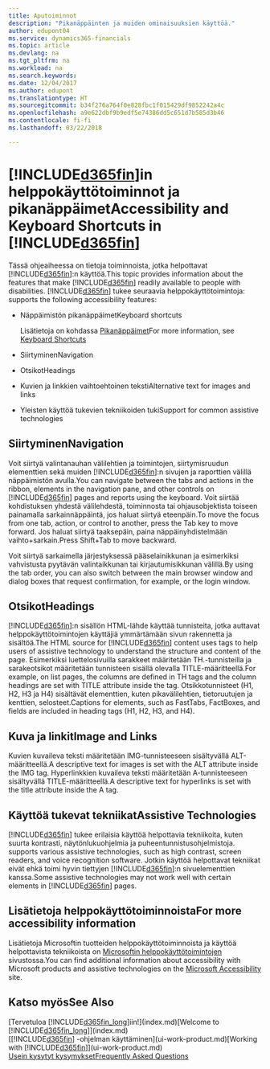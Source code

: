```yaml
---
title: Aputoiminnot
description: "Pikanäppäinten ja muiden ominaisuuksien käyttöä."
author: edupont04
ms.service: dynamics365-financials
ms.topic: article
ms.devlang: na
ms.tgt_pltfrm: na
ms.workload: na
ms.search.keywords: 
ms.date: 12/04/2017
ms.author: edupont
ms.translationtype: HT
ms.sourcegitcommit: b34f276a764f0e828fbc1f015429df9852242a4c
ms.openlocfilehash: a9e622dbf9b9edf5e74386dd5c651d7b585d3b46
ms.contentlocale: fi-fi
ms.lasthandoff: 03/22/2018

---
```

# <a name="accessibility-and-keyboard-shortcuts-in-included365finincludesd365finmdmd"></a><span data-ttu-id="6e6e9-103">[!INCLUDE[d365fin](includes/d365fin_md.md)]in helppokäyttötoiminnot ja pikanäppäimet</span><span class="sxs-lookup"><span data-stu-id="6e6e9-103">Accessibility and Keyboard Shortcuts in [!INCLUDE[d365fin](includes/d365fin_md.md)]</span></span>
<span data-ttu-id="6e6e9-104">Tässä ohjeaiheessa on tietoja toiminnoista, jotka helpottavat [!INCLUDE[d365fin](includes/d365fin_md.md)]:n käyttöä.</span><span class="sxs-lookup"><span data-stu-id="6e6e9-104">This topic provides information about the features that make [!INCLUDE[d365fin](includes/d365fin_md.md)] readily available to people with disabilities.</span></span> [!INCLUDE[d365fin](includes/d365fin_md.md)]<span data-ttu-id="6e6e9-105"> tukee seuraavia helppokäyttötoimintoja:</span><span class="sxs-lookup"><span data-stu-id="6e6e9-105"> supports the following accessibility features:</span></span>  

-   <span data-ttu-id="6e6e9-106">Näppäimistön pikanäppäimet</span><span class="sxs-lookup"><span data-stu-id="6e6e9-106">Keyboard shortcuts</span></span>

    <span data-ttu-id="6e6e9-107">Lisätietoja on kohdassa [Pikanäppäimet](keyboard-shortcuts.md)</span><span class="sxs-lookup"><span data-stu-id="6e6e9-107">For more information, see [Keyboard Shortcuts](keyboard-shortcuts.md)</span></span>

-   <span data-ttu-id="6e6e9-108">Siirtyminen</span><span class="sxs-lookup"><span data-stu-id="6e6e9-108">Navigation</span></span>  

-   <span data-ttu-id="6e6e9-109">Otsikot</span><span class="sxs-lookup"><span data-stu-id="6e6e9-109">Headings</span></span>  

-   <span data-ttu-id="6e6e9-110">Kuvien ja linkkien vaihtoehtoinen teksti</span><span class="sxs-lookup"><span data-stu-id="6e6e9-110">Alternative text for images and links</span></span>  

-   <span data-ttu-id="6e6e9-111">Yleisten käyttöä tukevien tekniikoiden tuki</span><span class="sxs-lookup"><span data-stu-id="6e6e9-111">Support for common assistive technologies</span></span>  

<!-- moved to separate article
##  <a name="Keyboard"></a> Keyboard Shortcuts in the browser
 [!INCLUDE[d365fin](includes/d365fin_md.md)] supports the keyboard shortcuts that are supported by most web browsers. The keyboard shortcuts described here refer to the U.S. keyboard layout. The layout of the keys on other keyboards may not correspond exactly to the keys on a U.S. keyboard.  

|To do this|Press|  
|----------------|-----------|  
|To move focus to the next or previous control or element on a page, such as buttons, fields, or items in a list.|Tab, Shift+Tab|  
|To enable or access the element or control that is in focus.|Enter|  
|To scroll items up and down in a list.|Up Arrow, Down Arrow|  
|To scroll columns of an item left and right in a list.|Left Arrow, Right Arrow|  
|To open a drop-down list or look up a value for a field.|Alt+Down Arrow|  
|To move focus to the next element outside the list.|Ctrl + Enter|  
|To see the transactions that resulted in a calculated value in a field.|Alt+Right Arrow|  

-->

##  <a name="Navigation"></a> <span data-ttu-id="6e6e9-112">Siirtyminen</span><span class="sxs-lookup"><span data-stu-id="6e6e9-112">Navigation</span></span>  
 <span data-ttu-id="6e6e9-113">Voit siirtyä valintanauhan välilehtien ja toimintojen, siirtymisruudun elementtien sekä muiden [!INCLUDE[d365fin](includes/d365fin_md.md)]:n sivujen ja raporttien välillä näppäimistön avulla.</span><span class="sxs-lookup"><span data-stu-id="6e6e9-113">You can navigate between the tabs and actions in the ribbon, elements in the navigation pane, and other controls on [!INCLUDE[d365fin](includes/d365fin_md.md)] pages and reports using the keyboard.</span></span> <span data-ttu-id="6e6e9-114">Voit siirtää kohdistuksen yhdestä välilehdestä, toiminnosta tai ohjausobjektista toiseen painamalla sarkainnäppäintä, jos haluat siirtyä eteenpäin.</span><span class="sxs-lookup"><span data-stu-id="6e6e9-114">To move the focus from one tab, action, or control to another, press the Tab key to move forward.</span></span> <span data-ttu-id="6e6e9-115">Jos haluat siirtyä taaksepäin, paina näppäinyhdistelmään vaihto+sarkain.</span><span class="sxs-lookup"><span data-stu-id="6e6e9-115">Press Shift+Tab to move backward.</span></span>  

 <span data-ttu-id="6e6e9-116">Voit siirtyä sarkaimella järjestyksessä pääselainikkunan ja esimerkiksi vahvistusta pyytävän valintaikkunan tai kirjautumisikkunan välillä.</span><span class="sxs-lookup"><span data-stu-id="6e6e9-116">By using the tab order, you can also switch between the main browser window and dialog boxes that request confirmation, for example, or the login window.</span></span>  

##  <a name="Headings"></a> <span data-ttu-id="6e6e9-117">Otsikot</span><span class="sxs-lookup"><span data-stu-id="6e6e9-117">Headings</span></span>  
 <span data-ttu-id="6e6e9-118">[!INCLUDE[d365fin](includes/d365fin_md.md)]:n sisällön HTML-lähde käyttää tunnisteita, jotka auttavat helppokäyttötoimintojen käyttäjiä ymmärtämään sivun rakennetta ja sisältöä.</span><span class="sxs-lookup"><span data-stu-id="6e6e9-118">The HTML source for [!INCLUDE[d365fin](includes/d365fin_md.md)] content uses tags to help users of assistive technology to understand the structure and content of the page.</span></span> <span data-ttu-id="6e6e9-119">Esimerkiksi luettelosivuilla sarakkeet määritetään TH.-tunnisteilla ja sarakeotsikot määritetään tunnisteen sisällä olevalla TITLE-määritteellä.</span><span class="sxs-lookup"><span data-stu-id="6e6e9-119">For example, on list pages, the columns are defined in TH tags and the column headings are set with TITLE attribute inside the tag.</span></span> <span data-ttu-id="6e6e9-120">Otsikkotunnisteet (H1, H2, H3 ja H4) sisältävät elementtien, kuten pikavälilehtien, tietoruutujen ja kenttien, selosteet.</span><span class="sxs-lookup"><span data-stu-id="6e6e9-120">Captions for elements, such as FastTabs, FactBoxes, and fields are included in heading tags (H1, H2, H3, and H4).</span></span>  

##  <a name="Images"></a> <span data-ttu-id="6e6e9-121">Kuva ja linkit</span><span class="sxs-lookup"><span data-stu-id="6e6e9-121">Image and Links</span></span>  
 <span data-ttu-id="6e6e9-122">Kuvien kuvaileva teksti määritetään IMG-tunnisteeseen sisältyvällä ALT-määritteellä.</span><span class="sxs-lookup"><span data-stu-id="6e6e9-122">A descriptive text for images is set with the ALT attribute inside the IMG tag.</span></span> <span data-ttu-id="6e6e9-123">Hyperlinkkien kuvaileva teksti määritetään A-tunnisteeseen sisältyvällä TITLE-määritteellä.</span><span class="sxs-lookup"><span data-stu-id="6e6e9-123">A descriptive text for hyperlinks is set with the title attribute inside the A tag.</span></span>  

##  <a name="AssistiveTech"></a> <span data-ttu-id="6e6e9-124">Käyttöä tukevat tekniikat</span><span class="sxs-lookup"><span data-stu-id="6e6e9-124">Assistive Technologies</span></span>  
[!INCLUDE[d365fin](includes/d365fin_md.md)]<span data-ttu-id="6e6e9-125"> tukee erilaisia käyttöä helpottavia tekniikoita, kuten suurta kontrasti, näytönlukuohjelmia ja puheentunnistusohjelmistoja.</span><span class="sxs-lookup"><span data-stu-id="6e6e9-125"> supports various assistive technologies, such as high contrast, screen readers, and voice recognition software.</span></span> <span data-ttu-id="6e6e9-126">Jotkin käyttöä helpottavat tekniikat eivät ehkä toimi hyvin tiettyjen [!INCLUDE[d365fin](includes/d365fin_md.md)]:n sivuelementtien kanssa.</span><span class="sxs-lookup"><span data-stu-id="6e6e9-126">Some assistive technologies may not work well with certain elements in [!INCLUDE[d365fin](includes/d365fin_md.md)] pages.</span></span>  

## <a name="for-more-accessibility-information"></a><span data-ttu-id="6e6e9-127">Lisätietoja helppokäyttötoiminnoista</span><span class="sxs-lookup"><span data-stu-id="6e6e9-127">For more accessibility information</span></span>  
<span data-ttu-id="6e6e9-128">Lisätietoja Microsoftin tuotteiden helppokäyttötoiminnoista ja käyttöä helpottavista tekniikoista on [Microsoftin helppokäyttötoimintojen](http://go.microsoft.com/fwlink/?LinkId=262160) sivustossa.</span><span class="sxs-lookup"><span data-stu-id="6e6e9-128">You can find additional information about accessibility with Microsoft products and assistive technologies on the [Microsoft Accessibility](http://go.microsoft.com/fwlink/?LinkId=262160) site.</span></span>

## <a name="see-also"></a><span data-ttu-id="6e6e9-129">Katso myös</span><span class="sxs-lookup"><span data-stu-id="6e6e9-129">See Also</span></span>
<span data-ttu-id="6e6e9-130">[Tervetuloa [!INCLUDE[d365fin_long](includes/d365fin_long_md.md)]iin!](index.md)</span><span class="sxs-lookup"><span data-stu-id="6e6e9-130">[Welcome to [!INCLUDE[d365fin_long](includes/d365fin_long_md.md)]](index.md)</span></span>  
<span data-ttu-id="6e6e9-131">[[!INCLUDE[d365fin](includes/d365fin_md.md)] -ohjelman käyttäminen](ui-work-product.md)</span><span class="sxs-lookup"><span data-stu-id="6e6e9-131">[Working with [!INCLUDE[d365fin](includes/d365fin_md.md)]](ui-work-product.md)</span></span>  
[<span data-ttu-id="6e6e9-132">Usein kysytyt kysymykset</span><span class="sxs-lookup"><span data-stu-id="6e6e9-132">Frequently Asked Questions</span></span>](across-faq.md)  


